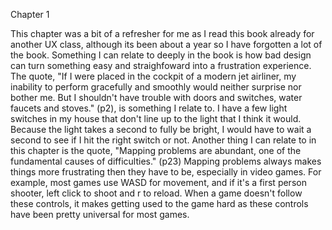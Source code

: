 Chapter 1

This chapter was a bit of a refresher for me as I read this book already for another UX class, although its been about a year so I have forgotten a lot of the book. Something I can relate to deeply in the book is how bad design can turn something easy and straighfoward into a frustration experience. The quote, "If I were placed in the cockpit of a modern jet airliner, my inability to perform gracefully and smoothly would neither surprise nor bother me. But I shouldn't have trouble with doors and switches, water faucets and stoves." (p2), is something I relate to. I have a few light switches in my house that don't line up to the light that I think it would. Because the light takes a second to fully be bright, I would have to wait a second to see if I hit the right switch or not. Another thing I can relate to in this chapter is the quote, "Mapping problems are abundant, one of the fundamental causes of difficulties." (p23) Mapping problems always makes things more frustrating then they have to be, especially in video games. For example, most games use WASD for movement, and if it's a first person shooter, left click to shoot and r to reload. When a game doesn't follow these controls, it makes getting used to the game hard as these controls have been pretty universal for most games.
